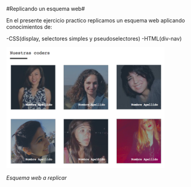 #Replicando un esquema web#

En el presente ejercicio practico replicamos un esquema web aplicando conocimientos de:

  -CSS(display, selectores simples y pseudoselectores)
  -HTML(div-nav)
  

![esquema](assets/imagen/scheme.png)


*Esquema web a replicar*

